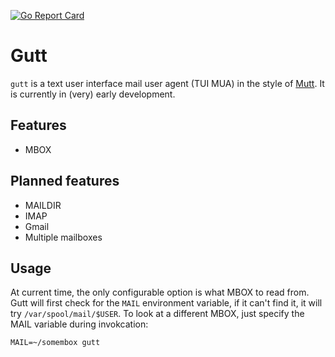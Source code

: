 [![Go Report Card](https://goreportcard.com/badge/github.com/monban/gutt)](https://goreportcard.com/report/github.com/monban/gutt)
# Gutt
`gutt` is a text user interface mail user agent (TUI MUA) in the style of [Mutt](http://www.mutt.org/).
It is currently in (very) early development.

## Features
- MBOX

## Planned features
- MAILDIR
- IMAP
- Gmail
- Multiple mailboxes

## Usage
At current time, the only configurable option is what MBOX to read from.
 Gutt will first check for the `MAIL` environment variable, if it can't find it, it will try `/var/spool/mail/$USER`.
To look at a different MBOX, just specify the MAIL variable during invokcation:
```
MAIL=~/somembox gutt
```

